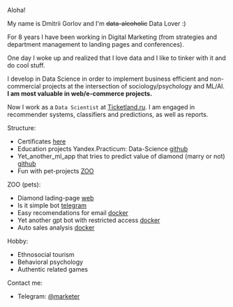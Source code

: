 Aloha!

My name is Dmitrii Gorlov and I'm <strike>data-alcoholic</strike> Data Lover :)

For 8 years I have been working in Digital Marketing (from strategies and department management to landing pages and conferences). 

One day I woke up and realized that I love data and I like to tinker with it and do cool stuff. 

I develop in Data Science in order to implement business efficient and non-commercial projects at the intersection of sociology/psychology and ML/AI. **I am most valuable in web/e-commerce projects.**

Now I work as a `Data Scientist` at [Ticketland.ru](https://www.ticketland.ru/). I am engaged in recommender systems, classifiers and predictions, as well as reports.

Structure:
- Certificates [here](https://github.com/dmitriygorlov/certificates)
- Education projects Yandex.Practicum: Data-Science [github](https://github.com/dmitriygorlov/Yandex.Practikum_Data_Science)
- Yet_another_ml_app that tries to predict value of diamond (marry or not) [github](https://github.com/dmitriygorlov/Test-app-Diamod-Heroku) 
- Fun with pet-projects [ZOO](https://github.com/dmitriygorlov/fun-with-pets)

ZOO (pets):
- Diamond lading-page [web](https://how-big-is-love.herokuapp.com/)
- Is it simple bot [telegram](https://t.me/is_it_simple_bot)
- Easy recomendations for email [docker](https://github.com/dmitriygorlov/fun-with-pets/tree/main/ecom-recs-for-email_docker)
- Yet another gpt bot with restricted access [docker](https://github.com/dmitriygorlov/fun-with-pets/tree/main/gpt_helper_bot)
- Auto sales analysis [docker](https://github.com/dmitriygorlov/fun-with-pets/tree/main/auto-sales-analytics_docker)

Hobby:
- Ethnosocial tourism
- Behavioral psychology
- Authentic related games

Contact me:
- Telegram: [@marketer](https://t.me/marketer)
